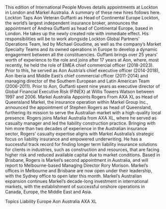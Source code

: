 This edition of International People Moves details appointments at Lockton in London and Markel Australia.
A summary of these new hires follows here.
Lockton Taps Aon Veteran Guffanti as Head of Continental Europe
Lockton, the world’s largest independent insurance broker, announces the appointment of Andrea Guffanti as head of Continental Europe, based in London.
He takes up the newly created role with immediate effect. His responsibilities will be to work alongside Lockton Global Partners’ Operations Team, led by Michael Goudime, as well as the company’s Market Specialty Teams and its owned operations in Europe to develop a dynamic engagement between all the constituencies.
Guffanti brings over 25 years’ worth of experience to the role and joins after 17 years at Aon, where, most recently, he held the role of EMEA chief commercial officer (2018-2023). Prior to this, he served as Aon Austria’s chief executive officer (2014-2018), Aon Iberia and Middle East’s chief commercial cfficer (2011-2014) and managing director of the Southern European and Latin American Team (2006-2011).
Prior to Aon, Guffanti spent nine years as executive director of Global Financial Executive Risk (FINEX) at Willis Towers Watson between 1997 and 2006.
Markel Australia Appoints Rogers From AXA XL as Head of Queensland
Markel, the insurance operation within Markel Group Inc., announced the appointment of Stephen Rogers as head of Queensland, furthering its mission to serve the Australian market with a high-quality local presence.
Rogers joins Markel Australia from AXA XL, where he served as casualty manager and led the liability construction practice. Bringing with him more than two decades of experience in the Australian insurance sector, Rogers’ casualty expertise aligns with Markel Australia’s strategic focus on liability insurance and empowered underwriting. He has a successful track record for finding longer term liability insurance solutions for clients in industries, such as construction and resources, that are facing higher risk and reduced available capital due to market conditions.
Based in Brisbane, Rogers is Markel’s second appointment in Australia, and will report to Melbourne-based Managing Director Rory Morison. Markel’s offices in Melbourne and Brisbane are now open under their leadership, with the Sydney office to open later this month.
Markel’s Australian expansion continues Markel’s decade-long investment in international markets, with the establishment of successful onshore operations in Canada, Europe, the Middle East and Asia.

Topics
Liability
Europe
Aon
Australia
AXA XL
